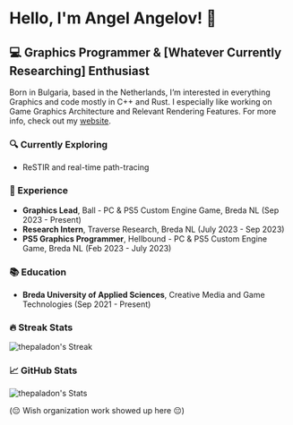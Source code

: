 # Hello, I'm Angel Angelov! 👋

## 💻 Graphics Programmer & [Whatever Currently Researching] Enthusiast

Born in Bulgaria, based in the Netherlands, I’m interested in everything Graphics and code mostly in C++ and Rust. I especially like working on Game Graphics Architecture and Relevant Rendering Features.
For more info, check out my [website](https://angelov.design/about-me/).

### 🔍 Currently Exploring
- ReSTIR and real-time path-tracing

### 💼 Experience
- **Graphics Lead**, Ball - PC & PS5 Custom Engine Game, Breda NL (Sep 2023 - Present)
- **Research Intern**, Traverse Research, Breda NL (July 2023 - Sep 2023)
- **PS5 Graphics Programmer**, Hellbound - PC & PS5 Custom Engine Game, Breda NL (Feb 2023 - July 2023)

### 📚 Education
- **Breda University of Applied Sciences**, Creative Media and Game Technologies (Sep 2021 - Present)

### 🔥 Streak Stats
![thepaladon's Streak](https://github-readme-streak-stats.herokuapp.com/?user=thepaladon&theme=tokyonight&hide_border=true)

### 📈 GitHub Stats
![thepaladon's Stats](https://github-readme-stats.vercel.app/api?username=thepaladon&theme=tokyonight&show_icons=true&hide_border=true&count_private=true)

(😔 Wish organization work showed up here 😔)

<!---
thepaladon/thepaladon is a ✨ special ✨ repository because its `README.md` (this file) appears on your GitHub profile.
You can click the Preview link to take a look at your changes.
--->

